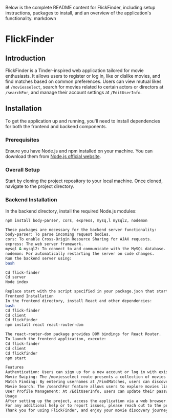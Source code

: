 Below is the complete README content for FlickFinder, including setup instructions, packages to install, and an overview of the application's functionality.
markdown

# FlickFinder

## Introduction

FlickFinder is a Tinder-inspired web application tailored for movie enthusiasts. It allows users to register or log in, like or dislike movies, and find matches based on common preferences. Users can view mutual likes at `/moviesselect`, search for movies related to certain actors or directors at `/searchFor`, and manage their account settings at `/EditUserInfo`.

## Installation

To get the application up and running, you'll need to install dependencies for both the frontend and backend components.

### Prerequisites

Ensure you have Node.js and npm installed on your machine. You can download them from [Node.js official website](https://nodejs.org/).

### Overall Setup

Start by cloning the project repository to your local machine. Once cloned, navigate to the project directory.

### Backend Installation

In the backend directory, install the required Node.js modules:

```bash
npm install body-parser, cors, express, mysq,l mysql2, nodemon

These packages are necessary for the backend server functionality:
body-parser: To parse incoming request bodies.
cors: To enable Cross-Origin Resource Sharing for AJAX requests.
express: The web server framework.
mysql & mysql2: To connect to and communicate with the MySQL database.
nodemon: For automatically restarting the server on code changes.
Run the backend server using:
bash

Cd flick-finder
Cd server
Node index

Replace start with the script specified in your package.json that starts the server.
Frontend Installation
In the frontend directory, install React and other dependencies:
bash
Cd flick-finder
Cd client
Cd flickfinder
npm install react react-router-dom

The react-router-dom package provides DOM bindings for React Router.
To launch the frontend application, execute:
Cd flick-finder
Cd client
Cd flickfinder
npm start

Features
Authentication: Users can sign up for a new account or log in with existing credentials.
Movie Swiping: The /moviesselect route presents a collection of movies for users to like or dislike.
Match Finding: By entering usernames at /FindMatches, users can discover movies liked by both parties.
Movie Search: The /searchFor feature allows users to explore movies linked to particular actors or directors.
User Profile Management: At /EditUserInfo, users can update their password, display name, and notification preferences.
Usage
After setting up the project, access the application via a web browser. Navigate to the corresponding routes to utilize the different functionalities outlined above. You can also access different routes using the various buttons and functions on each page.
For any additional help or to report issues, please reach out to the project maintainers or submit an issue in the project repository.
Thank you for using FlickFinder, and enjoy your movie discovery journey!